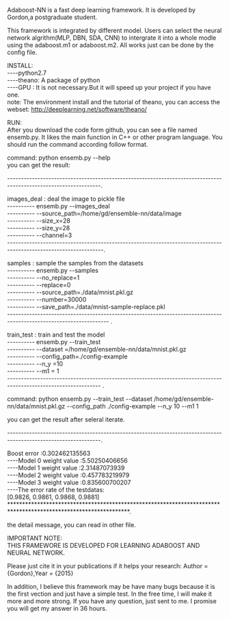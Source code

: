 Adaboost-NN is a fast deep learning framework. It is developed by Gordon,a postgraduate
student.                                                                               
                                                                  
This framework is integrated by different model. Users can select the neural network algrithm(MLP, DBN, SDA, CNN) to intergrate it into a whole modle using the adaboost.m1 or adaboost.m2. All works just can be done by the config file.                                         

INSTALL:                                                                               
----python2.7                                                                          
----theano: A package of python                                                        
----GPU   : It is not necessary.But it will speed up your project if you have one.                                                                                   
note: The environment install and the tutorial of theano, you can access the webset: http://deeplearning.net/software/theano/                                                     


RUN:                                                                                   
After you download the code form github, you can see a file named ensemb.py.
It likes the main function in C++ or other program language. You should run
the command according follow format.                                                    
            

                    
command: python ensemb.py --help                                                        
you can get the result:                                                                 

----------------------------------------------------------------------------------------------------------------.                      

images_deal : deal the image to pickle file                            
----------    ensemb.py --images_deal                                  
----------              --source_path=/home/gd/ensemble-nn/data/image  
----------              --size_x=28                                    
----------              --size_y=28                                    
----------              --channel=3                                    
-----------------------------------------------------------------------------------------------------------------.                         

samples     : sample the samples from the datasets                     
----------    ensemb.py --samples                                      
----------              --no_replace=1                                 
----------              --replace=0                                    
----------              --source_path=./data/mnist.pkl.gz              
----------              --number=30000                                 
----------              --save_path=./data/mnist-sample-replace.pkl    
------------------------------------------------------------------------------------------------------------------- .                             

train_test  : train and test the model                                 
----------    ensemb.py --train_test                                   
----------              --dataset =/home/gd/ensemble-nn/data/mnist.pkl.gz                                               
----------              --config_path=./config-example                 
----------              --n_y =10                                      
----------              --m1  = 1                                      
---------------------------------------------------------------------------------------------------------------- . 
         

                          
command: python ensemb.py --train_test --dataset /home/gd/ensemble-nn/data/mnist.pkl.gz --config_path ./config-example --n_y 10 --m1 1    
                                                                                                    
you can get the result after seleral iterate.           
               
----------------------------------------------------------------------------------------------------------------.
                                                                                                                                        
Boost error :0.302462135563                                            
----Model 0 weight value :5.50250406656                                
----Model 1 weight value :2.31487073939                                
----Model 2 weight value :0.457783219979                               
----Model 3 weight value :0.835600700207                               
----The error rate of the testdatas:                                   
[0.9826, 0.9861, 0.9868, 0.9881]                                       
****************************************************************************************************************.

                                                                       
the detail message, you can read in other file.                        
                                                                       
IMPORTANT NOTE:                                                        
THIS FRAMEWORE IS DEVELOPED FOR LEARNING ADABOOST AND NEURAL NETWORK.  
                                                                       
Please just cite it in your publications if it helps your research: Author = {Gordon},Year = {2015}   
                                     
In addition, I believe this framework may be have many bugs because it is the 
first vection and just have a simple test. In the free time, I will make it more
and more strong. If you have any question, just sent to me. I promise you will
get my answer in 36 hours.                                             






